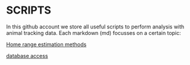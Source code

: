 # SCRIPTS
In this github account we store all useful scripts to perform analysis with animal tracking data. 
Each markdown (md) focusses on a certain topic: 

[Home range estimation methods](HOME_RANGE_ESTIMATION.md)

[database access](DATABASE_ACCESS.md)

